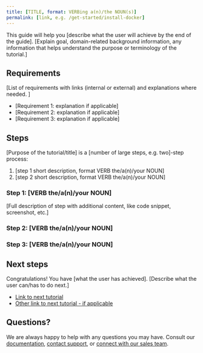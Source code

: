 ```yaml
---
title: [TITLE, format: VERBing a(n)/the NOUN(s)]
permalink: [link, e.g. /get-started/install-docker]
---
```


This guide will help you [describe what the user will achieve by the end of the guide]. [Explain goal, domain-related background information, any information that helps understand the purpose or terminology of the tutorial.]

## Requirements

[List of requirements with links (internal or external) and explanations where needed. ]

* [Requirement 1: explanation if applicable]
* [Requirement 2: explanation if applicable]
* [Requirement 3: explanation if applicable]

## Steps

[Purpose of the tutorial/title] is a [number of large steps, e.g. two]-step process:

1.  [step 1 short description, format VERB the/a(n)/your NOUN]
2.  [step 2 short description, format VERB the/a(n)/your NOUN]

### Step 1: [VERB the/a(n)/your NOUN]

[Full description of step with additional content, like code snippet, screenshot, etc.]

### Step 2: [VERB the/a(n)/your NOUN]

### Step 3: [VERB the/a(n)/your NOUN]

## Next steps

Congratulations! You have [what the user has achieved].
[Describe what the user can/has to do next.]

* [Link to next tutorial]()
* [Other link to next tutorial - if applicable]()

## Questions?

We are always happy to help with any questions you may have. Consult our [documentation](), [contact support](), or [connect with our sales team]().
